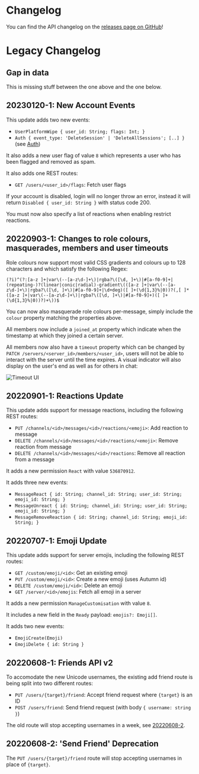 # Changelog

You can find the API changelog on the [releases page on GitHub](https://github.com/stoatchat/stoatchat/releases)!

# Legacy Changelog

## Gap in data

This is missing stuff between the one above and the one below.

## 20230120-1: New Account Events

This update adds two new events:

- `UserPlatformWipe { user_id: String; flags: Int; }`
- `Auth { event_type: 'DeleteSession' | 'DeleteAllSessions'; [..] }` (see [Auth](/stack/bonfire/events#auth))

It also adds a new user flag of value `8` which represents a user who has been flagged and removed as spam.

It also adds one REST routes:

- `GET /users/<user_id>/flags`: Fetch user flags

If your account is disabled, login will no longer throw an error, instead it will return `Disabled { user_id: String }` with status code 200.

You must now also specify a list of reactions when enabling restrict reactions.

## 20220903-1: Changes to role colours, masquerades, members and user timeouts

Role colours now support most valid CSS gradients and colours up to 128 characters and which satisfy the following Regex:

```regex
(?i)^(?:[a-z ]+|var\(--[a-z\d-]+\)|rgba?\([\d, ]+\)|#[a-f0-9]+|(repeating-)?(linear|conic|radial)-gradient\(([a-z ]+|var\(--[a-z\d-]+\)|rgba?\([\d, ]+\)|#[a-f0-9]+|\d+deg)([ ]+(\d{1,3}%|0))?(,[ ]*([a-z ]+|var\(--[a-z\d-]+\)|rgba?\([\d, ]+\)|#[a-f0-9]+)([ ]+(\d{1,3}%|0))?)+\))$
```

You can now also masquerade role colours per-message, simply include the `colour` property matching the properties above.

All members now include a `joined_at` property which indicate when the timestamp at which they joined a certain server.

All members now also have a `timeout` property which can be changed by `PATCH /servers/<server_id>/members/<user_id>`, users will not be able to interact with the server until the time expires. A visual indicator will also display on the user's end as well as for others in chat:

![Timeout UI](../../assets/api/updates/timeout.png)

## 20220901-1: Reactions Update

This update adds support for message reactions, including the following REST routes:

- `PUT /channels/<id>/messages/<id>/reactions/<emoji>`: Add reaction to message
- `DELETE /channels/<id>/messages/<id>/reactions/<emoji>`: Remove reaction from message
- `DELETE /channels/<id>/messages/<id>/reactions`: Remove all reaction from a message

It adds a new permission `React` with value `536870912`.

It adds three new events:

- `MessageReact { id: String; channel_id: String; user_id: String; emoji_id: String; }`
- `MessageUnreact { id: String; channel_id: String; user_id: String; emoji_id: String; }`
- `MessageRemoveReaction { id: String; channel_id: String; emoji_id: String; }`

## 20220707-1: Emoji Update

This update adds support for server emojis, including the following REST routes:

- `GET /custom/emoji/<id>`: Get an existing emoji
- `PUT /custom/emoji/<id>`: Create a new emoji (uses Autumn id)
- `DELETE /custom/emoji/<id>`: Delete an emoji
- `GET /server/<id>/emojis`: Fetch all emoji in a server

It adds a new permission `ManageCustomisation` with value `8`.

It includes a new field in the `Ready` payload: `emojis?: Emoji[]`.

It adds two new events:

- `EmojiCreate(Emoji)`
- `EmojiDelete { id: String }`

## 20220608-1: Friends API v2

To accomodate the new Unicode usernames, the existing add friend route is being split into two different routes:

- `PUT /users/{target}/friend`: Accept friend request where `{target}` is an ID
- `POST /users/friend`: Send friend request (with body `{ username: string }`)

The old route will stop accepting usernames in a week, see [20220608-2](/changes/20220608-friends-api-v1-deprecation).

## 20220608-2: 'Send Friend' Deprecation

The `PUT /users/{target}/friend` route will stop accepting usernames in place of `{target}`.
